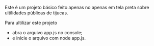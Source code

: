 Este é um projeto básico feito apenas no apenas em tela preta sobre ultilidades públicas de tijucas.

Para ultilizar este projeto 

- abra o arquivo app.js no console;
- e inicie o arquivo com node app.js.